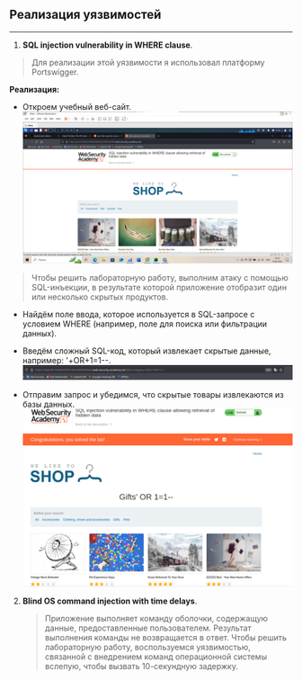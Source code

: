 ## Реализация уязвимостей
___
1. **SQL injection vulnerability in WHERE clause**.
> Для реализации этой уязвимости я использовал платформу Portswigger.

**Реализация:**

 - Откроем учебный веб-сайт.
    ![img.png](images/img_2.png)
 > Чтобы решить лабораторную работу, выполним атаку с помощью SQL-инъекции, в результате которой приложение отобразит один или несколько скрытых продуктов.
 - Найдём поле ввода, которое используется в SQL-запросе с условием WHERE (например, поле для поиска или фильтрации данных).

 - Введём сложный SQL-код, который извлекает скрытые данные, например: '+OR+1=1--.
    ![img.png](images/img_3.png)

 - Отправим запрос и убедимся, что скрытые товары извлекаются из базы данных.
    ![img.png](images/img_4.png)

2. **Blind OS command injection with time delays**.

   > Приложение выполняет команду оболочки, содержащую данные, предоставленные пользователем. Результат выполнения команды не возвращается в ответ. Чтобы решить лабораторную работу, воспользуемся уязвимостью, связанной с внедрением команд операционной системы вслепую, чтобы вызвать 10-секундную задержку.
